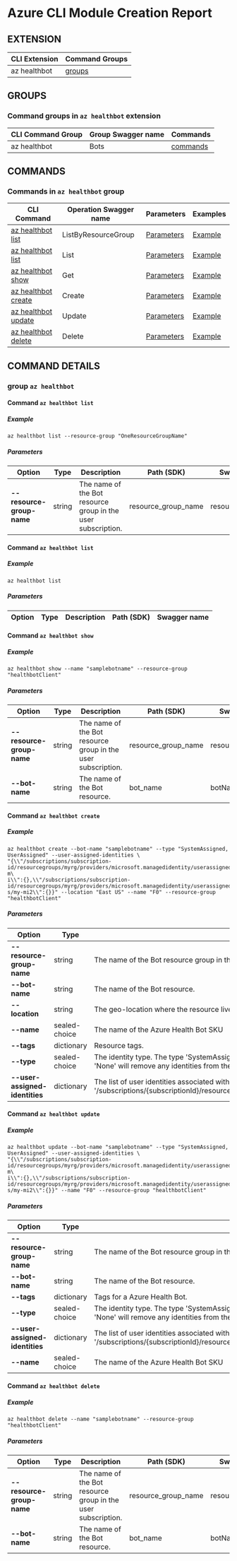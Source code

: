 # Azure CLI Module Creation Report

## EXTENSION
|CLI Extension|Command Groups|
|---------|------------|
|az healthbot|[groups](#CommandGroups)

## GROUPS
### <a name="CommandGroups">Command groups in `az healthbot` extension </a>
|CLI Command Group|Group Swagger name|Commands|
|---------|------------|--------|
|az healthbot|Bots|[commands](#CommandsInBots)|

## COMMANDS
### <a name="CommandsInBots">Commands in `az healthbot` group</a>
|CLI Command|Operation Swagger name|Parameters|Examples|
|---------|------------|--------|-----------|
|[az healthbot list](#BotsListByResourceGroup)|ListByResourceGroup|[Parameters](#ParametersBotsListByResourceGroup)|[Example](#ExamplesBotsListByResourceGroup)|
|[az healthbot list](#BotsList)|List|[Parameters](#ParametersBotsList)|[Example](#ExamplesBotsList)|
|[az healthbot show](#BotsGet)|Get|[Parameters](#ParametersBotsGet)|[Example](#ExamplesBotsGet)|
|[az healthbot create](#BotsCreate)|Create|[Parameters](#ParametersBotsCreate)|[Example](#ExamplesBotsCreate)|
|[az healthbot update](#BotsUpdate)|Update|[Parameters](#ParametersBotsUpdate)|[Example](#ExamplesBotsUpdate)|
|[az healthbot delete](#BotsDelete)|Delete|[Parameters](#ParametersBotsDelete)|[Example](#ExamplesBotsDelete)|


## COMMAND DETAILS

### group `az healthbot`
#### <a name="BotsListByResourceGroup">Command `az healthbot list`</a>

##### <a name="ExamplesBotsListByResourceGroup">Example</a>
```
az healthbot list --resource-group "OneResourceGroupName"
```
##### <a name="ParametersBotsListByResourceGroup">Parameters</a> 
|Option|Type|Description|Path (SDK)|Swagger name|
|------|----|-----------|----------|------------|
|**--resource-group-name**|string|The name of the Bot resource group in the user subscription.|resource_group_name|resourceGroupName|

#### <a name="BotsList">Command `az healthbot list`</a>

##### <a name="ExamplesBotsList">Example</a>
```
az healthbot list
```
##### <a name="ParametersBotsList">Parameters</a> 
|Option|Type|Description|Path (SDK)|Swagger name|
|------|----|-----------|----------|------------|
#### <a name="BotsGet">Command `az healthbot show`</a>

##### <a name="ExamplesBotsGet">Example</a>
```
az healthbot show --name "samplebotname" --resource-group "healthbotClient"
```
##### <a name="ParametersBotsGet">Parameters</a> 
|Option|Type|Description|Path (SDK)|Swagger name|
|------|----|-----------|----------|------------|
|**--resource-group-name**|string|The name of the Bot resource group in the user subscription.|resource_group_name|resourceGroupName|
|**--bot-name**|string|The name of the Bot resource.|bot_name|botName|

#### <a name="BotsCreate">Command `az healthbot create`</a>

##### <a name="ExamplesBotsCreate">Example</a>
```
az healthbot create --bot-name "samplebotname" --type "SystemAssigned, UserAssigned" --user-assigned-identities \
"{\\"/subscriptions/subscription-id/resourcegroups/myrg/providers/microsoft.managedidentity/userassignedidentities/my-m\
i\\":{},\\"/subscriptions/subscription-id/resourcegroups/myrg/providers/microsoft.managedidentity/userassignedidentitie\
s/my-mi2\\":{}}" --location "East US" --name "F0" --resource-group "healthbotClient"
```
##### <a name="ParametersBotsCreate">Parameters</a> 
|Option|Type|Description|Path (SDK)|Swagger name|
|------|----|-----------|----------|------------|
|**--resource-group-name**|string|The name of the Bot resource group in the user subscription.|resource_group_name|resourceGroupName|
|**--bot-name**|string|The name of the Bot resource.|bot_name|botName|
|**--location**|string|The geo-location where the resource lives|location|location|
|**--name**|sealed-choice|The name of the Azure Health Bot SKU|name|name|
|**--tags**|dictionary|Resource tags.|tags|tags|
|**--type**|sealed-choice|The identity type. The type 'SystemAssigned, UserAssigned' includes both an implicitly created identity and a set of user assigned identities. The type 'None' will remove any identities from the Azure Health Bot|type|type|
|**--user-assigned-identities**|dictionary|The list of user identities associated with the resource. The user identity dictionary key references will be ARM resource ids in the form: '/subscriptions/{subscriptionId}/resourceGroups/{resourceGroupName}/providers/Microsoft.ManagedIdentity/userAssignedIdentities/{identityName}'. |user_assigned_identities|userAssignedIdentities|

#### <a name="BotsUpdate">Command `az healthbot update`</a>

##### <a name="ExamplesBotsUpdate">Example</a>
```
az healthbot update --bot-name "samplebotname" --type "SystemAssigned, UserAssigned" --user-assigned-identities \
"{\\"/subscriptions/subscription-id/resourcegroups/myrg/providers/microsoft.managedidentity/userassignedidentities/my-m\
i\\":{},\\"/subscriptions/subscription-id/resourcegroups/myrg/providers/microsoft.managedidentity/userassignedidentitie\
s/my-mi2\\":{}}" --name "F0" --resource-group "healthbotClient"
```
##### <a name="ParametersBotsUpdate">Parameters</a> 
|Option|Type|Description|Path (SDK)|Swagger name|
|------|----|-----------|----------|------------|
|**--resource-group-name**|string|The name of the Bot resource group in the user subscription.|resource_group_name|resourceGroupName|
|**--bot-name**|string|The name of the Bot resource.|bot_name|botName|
|**--tags**|dictionary|Tags for a Azure Health Bot.|tags|tags|
|**--type**|sealed-choice|The identity type. The type 'SystemAssigned, UserAssigned' includes both an implicitly created identity and a set of user assigned identities. The type 'None' will remove any identities from the Azure Health Bot|type|type|
|**--user-assigned-identities**|dictionary|The list of user identities associated with the resource. The user identity dictionary key references will be ARM resource ids in the form: '/subscriptions/{subscriptionId}/resourceGroups/{resourceGroupName}/providers/Microsoft.ManagedIdentity/userAssignedIdentities/{identityName}'. |user_assigned_identities|userAssignedIdentities|
|**--name**|sealed-choice|The name of the Azure Health Bot SKU|name|name|

#### <a name="BotsDelete">Command `az healthbot delete`</a>

##### <a name="ExamplesBotsDelete">Example</a>
```
az healthbot delete --name "samplebotname" --resource-group "healthbotClient"
```
##### <a name="ParametersBotsDelete">Parameters</a> 
|Option|Type|Description|Path (SDK)|Swagger name|
|------|----|-----------|----------|------------|
|**--resource-group-name**|string|The name of the Bot resource group in the user subscription.|resource_group_name|resourceGroupName|
|**--bot-name**|string|The name of the Bot resource.|bot_name|botName|
